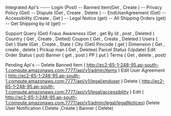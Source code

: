 Integrated Api's -----
Login (Post)  --
Banned item(Get , Create ) --
Privacy Policy (Get) --
Dispute (Get , Create , Delete ) --
EndUserAgreement (Get) --
Accessibility (Create , Get ) --
Legal Notice (get) --
All Shipping Orders (get) --
Get Shipping by Id (get) --
<!-- -------------------- -->
Support Query (Get)
Fraus Awareness (Get , get By Id , post , Deleted )
Country ( Get , Create , Delted)
Coupon ( Get , Create , Deleted )
Users ( Get )
State (Get , Create , State )
City (Get)
Pincode ( get )
Dimension ( Get , create , delete )
Pickup man ( Get  , Deletee)
Parcel Status (Update)
Edit Order Status ( put)
Banner ( get , post )
PP ( put )
Terms ( Get , delete , post)

Pending Api's --
Delete Banned Item ( http://ec2-65-1-248-95.ap-south-1.compute.amazonaws.com:7777/api/v1/admin/items )
Edit User Agreement  (  http://ec2-65-1-248-95.ap-south-1.compute.amazonaws.com:7777/api/v1/legal/enduser )
Delete ( http://ec2-65-1-248-95.ap-south-1.compute.amazonaws.com:7777/api/v1/legal/accessibility )
Edit ( http://ec2-65-1-248-95.ap-south-1.compute.amazonaws.com:7777/api/v1/admin/legal/legalNotices)
Delete User
Notification ( Delete  ,Create )
Banner ( Delete)
